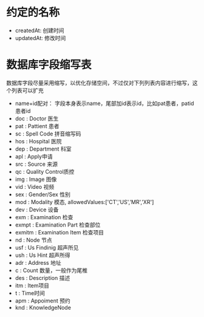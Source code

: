 # 约定的名称

- createdAt: 创建时间
- updatedAt: 修改时间


# 数据库字段缩写表

数据库字段尽量采用缩写，以优化存储空间，不过仅对下列列表内容进行缩写，这个列表可以扩充

- name+id配对： 字段本身表示name，尾部加id表示id，比如pat患者，patid患者id
- doc : Doctor 医生
- pat : Pattient 患者
- sc  : Spell Code 拼音缩写码
- hos : Hospital 医院
- dep : Department 科室
- apl : Apply申请
- src : Source 来源
- qc  : Quality Control质控
- img : Image 图像
- vid  : Video 视频
- sex : Gender/Sex 性别
- mod : Modality 模态,  allowedValues:['CT','US','MR','XR']
- dev : Device 设备
- exm : Examination 检查
- exmpt : Examination Part 检查部位
- exmitm : Examination Item 检查项目
- nd  : Node 节点
- usf : Us Findinig 超声所见
- ush : Us Hint 超声所得
- adr : Address 地址
- c   : Count 数量，一般作为尾椎
- des : Description 描述
- itm : Item项目
- t   : Time时间
- apm : Appoiment 预约
- knd : KnowledgeNode

